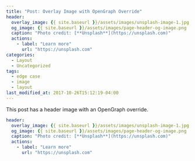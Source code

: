 ```yaml
---
title: "Post: Overlay Image with OpenGraph Override"
header:
  overlay_image: {{ site.baseurl }}/assets/images/unsplash-image-1.jpg
  og_image: {{ site.baseurl }}/assets/images/page-header-og-image.png
  caption: "Photo credit: [**Unsplash**](https://unsplash.com)"
  actions:
    - label: "Learn more"
      url: "https://unsplash.com"
categories:
  - Layout
  - Uncategorized
tags:
  - edge case
  - image
  - layout
last_modified_at: 2017-10-26T15:12:19-04:00
---
```


This post has a header image with an OpenGraph override.

```yaml
header:
  overlay_image: {{ site.baseurl }}/assets/images/unsplash-image-1.jpg
  og_image: {{ site.baseurl }}/assets/images/page-header-og-image.png
  caption: "Photo credit: [**Unsplash**](https://unsplash.com)"
  actions:
    - label: "Learn more"
      url: "https://unsplash.com"
```